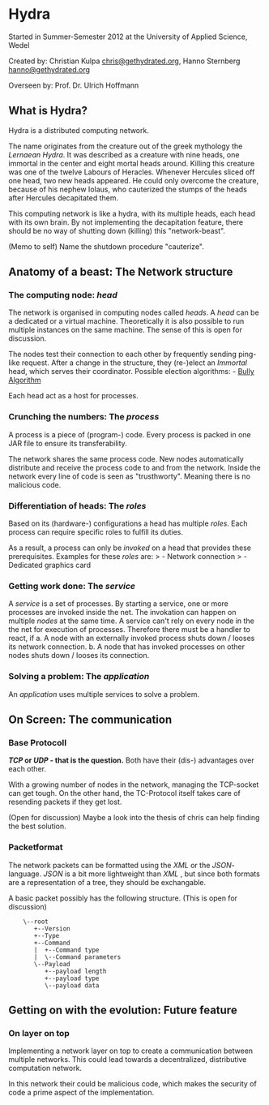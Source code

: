 Hydra
=====

Started in 
	Summer-Semester 2012 
at the
	University of Applied Science, Wedel


Created by:
	Christian Kulpa <chris@gethydrated.org>,
	Hanno Sternberg <hanno@gethydrated.org>
	
Overseen by:
	Prof. Dr. Ulrich Hoffmann


What is Hydra?
--------------

Hydra is a distributed computing network.

The name originates from the creature out of the greek mythology the *Lernaean Hydra*. 
It was described as a creature with nine heads, one immortal in the center and eight mortal heads around. 
Killing this creature was one of the twelve Labours of Heracles. 
Whenever Hercules sliced off one head, two new heads appeared. 
He could only overcome the creature, because of his nephew Iolaus, 
who cauterized the stumps of the heads after Hercules decapitated them.

This computing network is like a hydra, with its multiple heads, each head with its own brain.
By not implementing the decapitation feature, there should be no way of shutting down (killing) this "network-beast".

(Memo to self) Name the shutdown procedure "cauterize".



Anatomy of a beast: The Network structure
-----------------------------------------


### The computing node: *head*

The network is organised in computing nodes called *heads*. A *head* can be a dedicated or a virtual machine. 
Theoretically it is also possible to run multiple instances on the same machine. 
The sense of this is open for discussion.

The nodes test their connection to each other by frequently sending ping-like request.
After a change in the structure, they (re-)elect an *Immortal* head, which serves their coordinator.
Possible election algorithms:
	- [Bully Algorithm](http://en.wikipedia.org/wiki/Bully_Algorithm "Bully Algorithm in the Wikipedia")

Each head act as a host for processes.


### Crunching the numbers: The *process*

A process is a piece of (program-) code. Every process is packed in one JAR file to ensure its transferability.

The network shares the same process code. 
New nodes automatically distribute and receive the process code to and from the network.
Inside the network every line of code is seen as "trusthworty". Meaning there is no malicious code.


### Differentiation of heads: The *roles*

Based on its (hardware-) configurations a head has multiple *roles*. 
Each process can require specific roles to fulfill its duties.

As a result, a process can only be *invoked* on a head that provides these prerequisites.
Examples for these *roles* are:
	> - Network connection
	> - Dedicated graphics card


### Getting work done: The *service*

A *service* is a set of processes. By starting a service, one or more processes are invoked inside the net.
The invokation can happen on multiple *nodes* at the same time. 
A service can't rely on every node in the the net for execution of processes. 
Therefore there must be a handler to react, if 
	a. A node with an externally invoked process shuts down / looses its network connection.
	b. A node that has invoked processes on other nodes shuts down / looses its connection.


### Solving a problem: The *application*

An *application* uses multiple services to solve a problem. 


On Screen: The communication
----------------------------

### Base Protocoll

__*TCP* or *UDP* - that is the question.__
Both have their (dis-) advantages over each other.

With a growing number of nodes in the network, managing the TCP-socket can get tough.
On the other hand, the TC-Protocol itself takes care of resending packets if they get lost.

(Open for discussion) Maybe a look into the thesis of chris can help finding the best solution.

### Packetformat

The network packets can be formatted using the *XML* or the *JSON*-language.
*JSON* is a bit more lightweight than *XML* , but since both formats are a representation of a tree, 
they should be exchangable.

A basic packet possibly has the following structure. (This is open for discussion)

		\--root
		   +--Version
		   +--Type
		   +--Command
		   |  +--Command type
		   |  \--Command parameters
		   \--Payload
		      +--payload length
		      +--payload type
		      \--payload data


Getting on with the evolution: Future feature
---------------------------------------------

### On layer on top

Implementing a network layer on top to create a communication between multiple networks. 
This could lead towards a decentralized, distributive computation network.

In this network their could be malicious code, which makes the security of code a
prime aspect of the implementation.